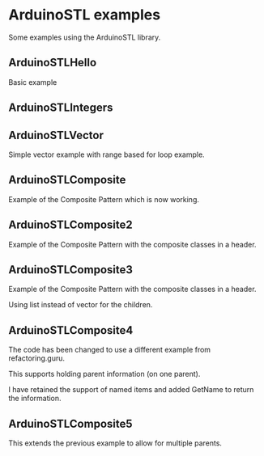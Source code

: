 # ArduinoSTL examples

Some examples using the ArduinoSTL library.

## ArduinoSTLHello

Basic example

## ArduinoSTLIntegers

## ArduinoSTLVector

Simple vector example with range based for loop example.

## ArduinoSTLComposite

Example of the Composite Pattern which is now working.

## ArduinoSTLComposite2

Example of the Composite Pattern with the composite classes in a header.

## ArduinoSTLComposite3

Example of the Composite Pattern with the composite classes in a header.

Using list instead of vector for the children.

## ArduinoSTLComposite4

The code has been changed to use a different example from refactoring.guru.

This supports holding parent information (on one parent).

I have retained the support of named items and added GetName to return the information.

## ArduinoSTLComposite5

This extends the previous example to allow for multiple parents.


